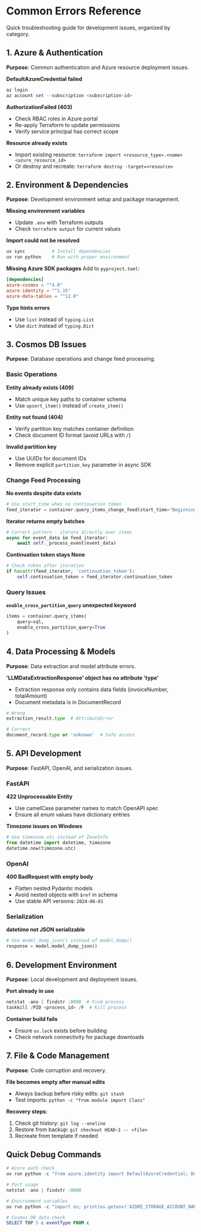 # Common Errors Reference

Quick troubleshooting guide for development issues, organized by category.

## 1. Azure & Authentication
**Purpose**: Common authentication and Azure resource deployment issues.

**DefaultAzureCredential failed**
```powershell
az login
az account set --subscription <subscription-id>
```

**AuthorizationFailed (403)**
- Check RBAC roles in Azure portal
- Re-apply Terraform to update permissions
- Verify service principal has correct scope

**Resource already exists**
- Import existing resource: `terraform import <resource_type>.<name> <azure_resource_id>`
- Or destroy and recreate: `terraform destroy -target=<resource>`

## 2. Environment & Dependencies
**Purpose**: Development environment setup and package management.

**Missing environment variables**
- Update `.env` with Terraform outputs
- Check `terraform output` for current values

**Import could not be resolved**
```powershell
uv sync          # Install dependencies
uv run python    # Run with proper environment
```

**Missing Azure SDK packages**
Add to `pyproject.toml`:
```toml
[dependencies]
azure-cosmos = "^4.0"
azure-identity = "^1.15"
azure-data-tables = "^12.0"
```

**Type hints errors**
- Use `list` instead of `typing.List`
- Use `dict` instead of `typing.Dict`

## 3. Cosmos DB Issues
**Purpose**: Database operations and change feed processing.

### Basic Operations
**Entity already exists (409)**
- Match unique key paths to container schema
- Use `upsert_item()` instead of `create_item()`

**Entity not found (404)**
- Verify partition key matches container definition
- Check document ID format (avoid URLs with `/`)

**Invalid partition key**
- Use UUIDs for document IDs
- Remove explicit `partition_key` parameter in async SDK

### Change Feed Processing
**No events despite data exists**
```python
# Use start_time when no continuation token
feed_iterator = container.query_items_change_feed(start_time="Beginning")
```

**Iterator returns empty batches**
```python
# Correct pattern - iterate directly over items
async for event_data in feed_iterator:
    await self._process_event(event_data)
```

**Continuation token stays None**
```python
# Check token after iteration
if hasattr(feed_iterator, 'continuation_token'):
    self.continuation_token = feed_iterator.continuation_token
```

### Query Issues
**`enable_cross_partition_query` unexpected keyword**
```python
items = container.query_items(
    query=sql, 
    enable_cross_partition_query=True
)
```

## 4. Data Processing & Models
**Purpose**: Data extraction and model attribute errors.

**'LLMDataExtractionResponse' object has no attribute 'type'**
- Extraction response only contains data fields (invoiceNumber, totalAmount)
- Document metadata is in DocumentRecord

```python
# Wrong
extraction_result.type  # AttributeError

# Correct
document_record.type or 'unknown'  # Safe access
```

## 5. API Development
**Purpose**: FastAPI, OpenAI, and serialization issues.

### FastAPI
**422 Unprocessable Entity**
- Use camelCase parameter names to match OpenAPI spec
- Ensure all enum values have dictionary entries

**Timezone issues on Windows**
```python
# Use timezone.utc instead of ZoneInfo
from datetime import datetime, timezone
datetime.now(timezone.utc)
```

### OpenAI
**400 BadRequest with empty body**
- Flatten nested Pydantic models
- Avoid nested objects with `$ref` in schema
- Use stable API versions: `2024-06-01`

### Serialization
**datetime not JSON serializable**
```python
# Use model_dump_json() instead of model_dump()
response = model.model_dump_json()
```

## 6. Development Environment
**Purpose**: Local development and deployment issues.

**Port already in use**
```powershell
netstat -ano | findstr :8000  # Find process
taskkill /PID <process_id> /F  # Kill process
```

**Container build fails**
- Ensure `uv.lock` exists before building
- Check network connectivity for package downloads

## 7. File & Code Management
**Purpose**: Code corruption and recovery.

**File becomes empty after manual edits**
- Always backup before risky edits: `git stash`
- Test imports: `python -c "from module import Class"`

**Recovery steps**:
1. Check git history: `git log --oneline`
2. Restore from backup: `git checkout HEAD~1 -- <file>`
3. Recreate from template if needed

## Quick Debug Commands
```powershell
# Azure auth check
uv run python -c "from azure.identity import DefaultAzureCredential; DefaultAzureCredential().get_token('https://storage.azure.com/.default')"

# Port usage
netstat -ano | findstr :8000

# Environment variables
uv run python -c "import os; print(os.getenv('AZURE_STORAGE_ACCOUNT_NAME'))"

# Cosmos DB data check
SELECT TOP 5 c.eventType FROM c
```

